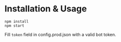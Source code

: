 # Installation & Usage

```
npm install
npm start
```

Fill `token` field in config.prod.json with a valid bot token.